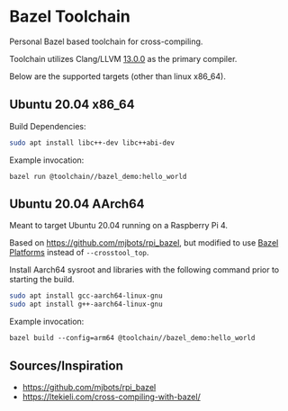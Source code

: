 # Bazel Toolchain

Personal Bazel based toolchain for cross-compiling.

Toolchain utilizes Clang/LLVM [13.0.0](https://github.com/llvm/llvm-project/releases/tag/llvmorg-13.0.0) as the primary compiler.

Below are the supported targets (other than linux x86_64).

## Ubuntu 20.04 x86_64

Build Dependencies:

```bash
sudo apt install libc++-dev libc++abi-dev
```

Example invocation:

```
bazel run @toolchain//bazel_demo:hello_world
```

## Ubuntu 20.04 AArch64

Meant to target Ubuntu 20.04 running on a Raspberry Pi 4.

Based on https://github.com/mjbots/rpi_bazel, but modified to use
[Bazel Platforms](https://bazel.build/concepts/platforms) instead of
`--crosstool_top`.

Install Aarch64 sysroot and libraries with the following command prior to
starting the build.

```bash
sudo apt install gcc-aarch64-linux-gnu
sudo apt install g++-aarch64-linux-gnu
```

Example invocation:

```
bazel build --config=arm64 @toolchain//bazel_demo:hello_world
```


## Sources/Inspiration
- https://github.com/mjbots/rpi_bazel
- https://ltekieli.com/cross-compiling-with-bazel/
